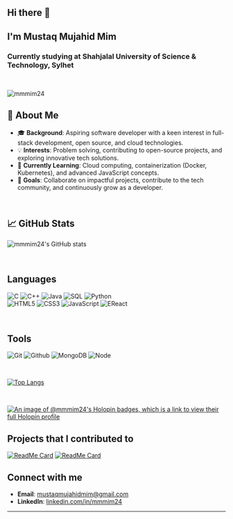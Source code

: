 ## Hi there 👋
## I'm Mustaq Mujahid Mim
### Currently studying at Shahjalal University of Science & Technology, Sylhet

<br>
<p>
    <img src="https://komarev.com/ghpvc/?username=mmmim24&label=Profile%20Views&color=129e00&style=plastic" alt="mmmim24" />



<!-- 
**mmmim24/mmmim24** is a ✨ _special_ ✨ repository because its `README.md` (this file) appears on your GitHub  profile. 
Here are some ideas to get you started: -->

## 🌟 About Me
- 🎓 **Background**: Aspiring software developer with a keen interest in full-stack development, open source, and cloud technologies.
- 💡 **Interests**: Problem solving, contributing to open-source projects, and exploring innovative tech solutions.
- 🌱 **Currently Learning**: Cloud computing, containerization (Docker, Kubernetes), and advanced JavaScript concepts.
- 🎯 **Goals**: Collaborate on impactful projects, contribute to the tech community, and continuously grow as a developer.
</p>

<br>


## 📈 GitHub Stats
![mmmim24's GitHub stats](https://github-readme-stats.vercel.app/api?username=mmmim24&show_icons=true&theme=gruvbox)


<br>

## Languages

![C](https://img.shields.io/badge/-C-000000?style=flat&logo=c)
![C++](https://img.shields.io/badge/-C++-000000?style=flat&logo=c%2B%2B) 
![Java](https://img.shields.io/badge/-Java-000000?style=flat&logo=java)
![SQL](https://img.shields.io/badge/-SQL-000000?style=flat&logo=mysql)
![Python](https://img.shields.io/badge/-Python-000000?style=flat&logo=python)  
![HTML5](https://img.shields.io/badge/-HTML5-000000?style=flat&logo=html5)
![CSS3](https://img.shields.io/badge/-CSS-000000?style=flat&logo=css3)
![JavaScript](https://img.shields.io/badge/-JavaScript-000000?style=flat&logo=javascript)
![EReact](https://img.shields.io/badge/-React-000000?style=flat&logo=react)
<!--
![Arduino](https://img.shields.io/badge/-Arduino-000000?style=flat&logo=arduino)
-->

<br>

## Tools

![Git](https://img.shields.io/badge/-Git-000000?style=flat&logo=git)
![Github](https://img.shields.io/badge/-Github-000000?style=flat&logo=github)
![MongoDB](https://img.shields.io/badge/-MongoDB-000000?style=flat&logo=mongodb)
![Node](https://img.shields.io/badge/-Node-000000?style=flat&logo=node.js)

<br>

[![Top Langs](https://github-readme-stats.vercel.app/api/top-langs/?username=mmmim24&layout=compact&&show_icons=true&theme=gruvbox)](https://github.com/anuraghazra/github-readme-stats) 

<!--  ![Top topics](https://sue445-github-readme-stats.vercel.app/api/top-topics/?username=mmmim24) -->
<br>

[![An image of @mmmim24's Holopin badges, which is a link to view their full Holopin profile](https://holopin.me/mmmim24)](https://holopin.io/@mmmim24)

## Projects that I contributed to

[![ReadMe Card](https://github-readme-stats.vercel.app/api/pin/?username=MBSTUPC&repo=tech-companies-in-bangladesh&theme=gruvbox)](https://github.com/MBSTUPC/tech-companies-in-bangladesh)
[![ReadMe Card](https://github-readme-stats.vercel.app/api/pin/?username=TamimEhsan&repo=interview-questions-bangladesh&theme=gruvbox&description_lines_count=1)](https://github.com/TamimEhsan/interview-questions-bangladesh) 
<br>

## Connect with me

- **Email**: [mustaqmujahidmim@gmail.com](mailto:mustaqmujahidmim@gmail.com)
- **LinkedIn**: [linkedin.com/in/mmmim24](https://linkedin.com/in/mmmim24)
<!-- - **Portfolio**: [mmmim24.github.io](https://mmmim24.github.io) *(if applicable)* -->

---




